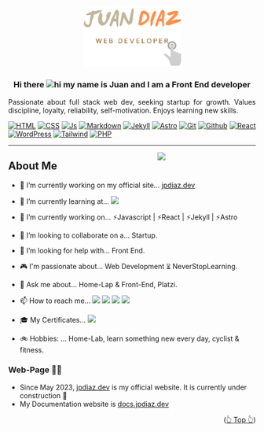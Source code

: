<div id="top"></div>

<!--
[![Contributors][contributors-shield]][contributors-url]
[![Forks][forks-shield]][forks-url]
[![Stargazers][stars-shield]][stars-url]
[![Issues][issues-shield]][issues-url]
[![MIT License][license-shield]][license-url]
[![LinkedIn][linkedin-shield]][linkedin-url]
-->

<!-- Editor de README.md

https://pandao.github.io/editor.md/en.html
https://www.notion.so/GitHub-Tools-Edit-readme-a55ee707b3914b88b9a92a7a104b3b6c

 -->

<!-- PROJECT LOGO -->
<div align="center">
  <a href="https://github.com/JuanPabloDiaz?tab=repositories">
    <img src="images/logoNoBG_S.png"  width="200px" alt="Logo">
  </a>

<!-- # Hello 👋 -->

### Hi there <img src="https://user-images.githubusercontent.com/1303154/88677602-1635ba80-d120-11ea-84d8-d263ba5fc3c0.gif" width="28px" alt="hi"> my name is Juan and I am a Front End developer

<p align="justify">
Passionate about full stack web dev, seeking startup for growth. Values discipline, loyalty, reliability, self-motivation. Enjoys learning new skills.</p>
</div>

<!-- ### 🎯 Some technologies I use: -->

<div align="justify">

[![HTML](https://img.shields.io/badge/HTML5-E34F26.svg?style=for-the-badge&logo=HTML5&logoColor=white)](https://www.w3schools.com/whatis/whatis_html.asp)
[![CSS](https://img.shields.io/badge/CSS3-1572B6.svg?style=for-the-badge&logo=CSS3&logoColor=white)](https://www.w3schools.com/whatis/whatis_css.asp)
[![Js](https://img.shields.io/badge/JavaScript-F7DF1E.svg?style=for-the-badge&logo=JavaScript&logoColor=black)](https://www.w3schools.com/whatis/whatis_js.asp)
[![Markdown](https://img.shields.io/badge/Markdown-000000.svg?style=for-the-badge&logo=Markdown&logoColor=white)](https://www.markdownguide.org/)
[![Jekyll](https://img.shields.io/badge/Jekyll-CC0000.svg?style=for-the-badge&logo=Jekyll&logoColor=white)](https://jekyllrb.com/)
[![Astro](https://img.shields.io/badge/Astro-BC52EE.svg?style=for-the-badge&logo=Astro&logoColor=white)](https://astro.build/)
[![Git](https://img.shields.io/badge/Git-F05032.svg?style=for-the-badge&logo=Git&logoColor=white)](https://git-scm.com/docs)
[![Github](https://img.shields.io/badge/GitHub-181717.svg?style=for-the-badge&logo=GitHub&logoColor=white)](https://www.github.com/)
[![React](https://img.shields.io/badge/React-61DAFB.svg?style=for-the-badge&logo=React&logoColor=black)](https://www.w3schools.com/whatis/whatis_react.asp)
[![WordPress](https://img.shields.io/badge/WordPress-21759B.svg?style=for-the-badge&logo=WordPress&logoColor=white)](https://wordpress.org/documentation/)
[![Tailwind](https://img.shields.io/badge/Tailwind%20CSS-06B6D4.svg?style=for-the-badge&logo=Tailwind-CSS&logoColor=white)](https://tailwindcss.com/)
[![PHP](https://img.shields.io/badge/PHP-777BB4.svg?style=for-the-badge&logo=PHP&logoColor=white)](https://www.w3schools.com/php/default.asp)

<!--
 How to edit the links:

 >>>> https://home.aveek.io/GitHub-Profile-Badges/


https://www.youtube.com/watch?v=Dl-ekLb4quE
https://simpleicons.org/
https://www.w3schools.com/whatis/whatis_fullstack.asp
-->

<!-- use:   https://home.aveek.io/GitHub-Profile-Badges/ -->
<!-- [![Docker]()](https://www.docker.com/)
[![Jest]()](https://www.jest.com/)
[![Webpack]()](https://www.webpack.com/)
[![Next]()](<(https://www.next.com/)>)
[![Firebase]()](<(https://www.firebase.com/)>) -->

</div>
<hr>

<img align='right' src="https://media4.giphy.com/media/vLpclx5lofmqnEswm0/giphy.gif?cid=ecf05e47gzy4xfa4dq1asdzb0xd7hp4w5g4tr178bgnwyw0f&rid=giphy.gif&ct=g" width="200">

## About Me

- 📱 I’m currently working on my official site... [jpdiaz.dev](https://jpdiaz.dev/)
- 🌱 I’m currently learning at... [![](https://img.shields.io/badge/Platzi-98CA3F.svg?style=for-the-badge&logo=Platzi&logoColor=white)](https://platzi.com/)

- 📆 I’m currently working on... ⚡Javascript | ⚡React | ⚡Jekyll | ⚡Astro
- 👯 I’m looking to collaborate on a... Startup.
- 🤔 I’m looking for help with... Front End.
- 🎮 I'm passionate about... Web Development ⏳︎ NeverStopLearning.
- 💬 Ask me about... Home-Lap & Front-End, Platzi.
- 📫 How to reach me...
  [![](https://img.shields.io/badge/LinkedIn-0A66C2.svg?style=for-the-badge&logo=LinkedIn&logoColor=white)](https://www.linkedin.com/in/1diazdev/)
  [![](https://img.shields.io/badge/@1diazdev-fff?style=for-the-badge&logo=linkedin&logoColor=0A66C2)](https://www.linkedin.com/in/1diazdev/)
  [![](https://img.shields.io/badge/@1diazdev-fff?style=for-the-badge&logo=Twitter&logoColor=1DA1F2)](https://www.twitter.com/1diazdev)
  [![](https://img.shields.io/badge/Email-fff?style=for-the-badge&logo=Mail.Ru&logoColor=06B6D4)](mailto:juan.diaz93@hotmail.com)
- 🎓 My Certificates... [![](https://img.shields.io/badge/Platzi_Profile-121f3d?style=for-the-badge&logo=Platzi&logoColor=98CA3F)](https://platzi.com/p/DiazJuan/)

- 🚲 Hobbies: ... Home-Lab, learn something new every day, cyclist & fitness.

  <!--
  icons...          https://gist.github.com/rxaviers/7360908
  -->

### Web-Page 🔰🌐

- Since May 2023, [jpdiaz.dev](https://jpdiaz.dev/) is my official website. It is currently under construction 🚧
- My Documentation website is [docs.jpdiaz.dev](https://docs.jpdiaz.dev/)

<!-- ### Others 🎭

```javascript
const JuanDiaz = {
  Root: "Bogota" | "Colombia",
  code: [Javascript, HTML, CSS, Python],
  tools: [React, Redux, Node, Storybook, Styled - Components, Jest, Docker],
  architecture: ["microservices", "event-driven", "design system pattern"],
  techCommunities: {
    Web: Platzi.com,
  },
  challenge: "I am doing the #100DaysOfCode challenge focused on Javascript",
};
``` -->

  <!-- Path: "Charlotte" | "NC", -->

<p align="right">(<a href="#top">👆 Top 👆</a>)</p>

